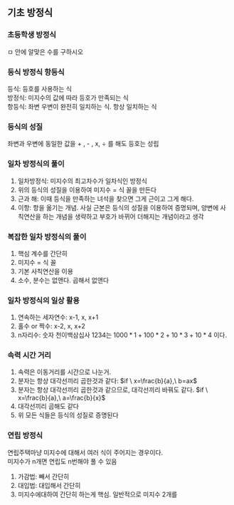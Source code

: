 ## 기초 방정식<br>
### 초등학생 방정식<br>
ㅁ 안에 알맞은 수를 구하시오<br>
### 등식 방정식 항등식<br>
등식: 등호를 사용하는 식<br>
방정식: 미지수의 값에 따라 등호가 만족되는 식<br>
항등식: 좌변 우변이 완전히 일치하는 식. 항상 일치하는 식<br>
### 등식의 성질<br>
좌변과 우변에 동일한 값을 + , - , x, ÷ 를 해도 등호는 성립<br>
### 일차 방정식의 풀이<br>
1. 일차방정식: 미지수의 최고차수가 일차식인 방정식<br>
2. 위의 등식의 성질을 이용하여 미지수 = 식 꼴을 만든다<br>
3. 근과 해: 이때 등식을 만족하는 녀석을 찾으면 그게 근이고 그게 해다.<br>
4. 이항: 항을 옮기는 개념. 사실 근본은 등식의 성질을 이용하여 증명되며, 양변에 사칙연산을 하는 개념을 생략하고 부호가 바뀌어 더해지는 개념이라고 생각<br>

### 복잡한 일차 방정식의 풀이<br>
1. 핵심 계수를 간단히
2. 미지수 = 식 꼴
3. 기본 사칙연산을 이용
4. 소수, 분수는 없앤다. 곱해서 없앤다

### 일차 방정식의 일상 활용<br>
1. 연속하는 세자연수: x-1, x, x+1
2. 홀수 or 짝수: x-2, x, x+2
3. n자리수: 숫자 천이백삼십사 1234는 $1000*1+100*2+10*3+10*4$ 이다.

### 속력 시간 거리<br>
1. 속력은 이동거리를 시간으로 나눈거.<br>
2. 분자는 항상 대각선끼리 곱한것과 같다: $if \ x=\frac{b}{a},\ b=ax$
3. 분자는 항상 대각선끼리 곱한것과 같으므로, 대각선끼리 바꿔도 같다. $if \ x=\frac{b}{a},\ a=\frac{b}{x}$
4. 대각선끼리 곱해도 같다
5. 위 모든 식들은 등식의 성질로 증명된다

### 연립 방정식<br>
연립주택마냥 미지수에 대해서 여러 식이 주어지는 경우이다.<br>
미지수가 n개면 연립도 n번해야 풀 수 있음<br>
1. 가감법: 빼서 간단히
2. 대입법: 대입해서 간단히
3. 미지수에대하여 간단히 하는게 핵심. 일반적으로 미지수 2개를 



